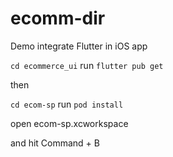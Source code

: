 # ecomm-dir
Demo integrate Flutter in iOS app

```cd ecommerce_ui```
run 
```flutter pub get```

then

```cd ecom-sp```
run
```pod install```

open ecom-sp.xcworkspace

and hit Command + B
